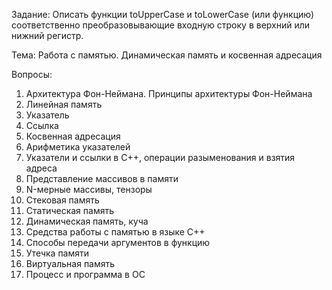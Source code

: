 Задание: Описать функции toUpperCase и toLowerCase (или функцию) соответственно преобразовывающие входную строку в верхний или нижний регистр.

Тема: Работа с памятью. Динамическая память и косвенная адресация

Вопросы:
1. Архитектура Фон-Неймана. Принципы архитектуры Фон-Неймана
2. Линейная память
3. Указатель
4. Ссылка
5. Косвенная адресация
6. Арифметика указателей
7. Указатели и ссылки в C++, операции разыменования и взятия адреса
8. Представление массивов в памяти
9. N-мерные массивы, тензоры
10.	Стековая память
11.	Статическая память
12.	Динамическая память, куча
13.	Средства работы с памятью в языке C++
14.	Способы передачи аргументов в функцию
15.	Утечка памяти
16.	Виртуальная память
17.	Процесс и программа в ОС
